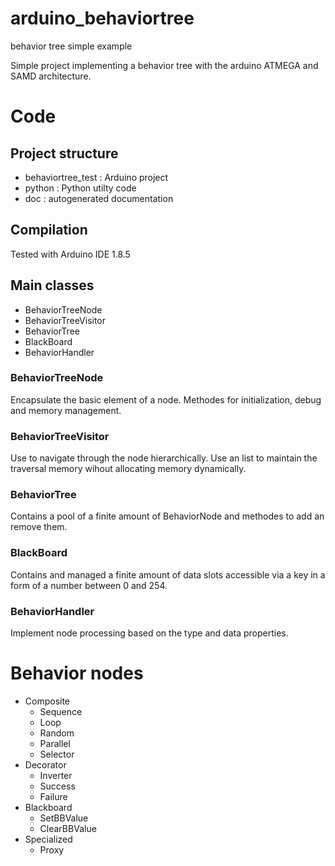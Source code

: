 # arduino_behaviortree
behavior tree simple example

Simple project implementing a behavior tree with the arduino ATMEGA and SAMD architecture.

# Code

## Project structure

- behaviortree_test : Arduino project
- python : Python utilty code
- doc : autogenerated documentation

## Compilation

Tested with Arduino IDE 1.8.5

## Main classes

* BehaviorTreeNode
* BehaviorTreeVisitor
* BehaviorTree
* BlackBoard
* BehaviorHandler

### BehaviorTreeNode

Encapsulate the basic element of a node. Methodes for initialization, debug and memory management.

### BehaviorTreeVisitor

Use to navigate through the node hierarchically. Use an list to maintain the traversal memory wihout allocating memory dynamically.

### BehaviorTree

Contains a pool of a finite amount of BehaviorNode and methodes to add an remove them.  

### BlackBoard

Contains and managed a finite amount of data slots accessible via a key in a form of a number between 0 and 254.

### BehaviorHandler

Implement node  processing based on the type and data properties.

# Behavior nodes 

* Composite
	* Sequence
	* Loop
	* Random
	* Parallel
	* Selector
* Decorator
	* Inverter
	* Success
	* Failure
* Blackboard
	* SetBBValue
	* ClearBBValue
* Specialized
	* Proxy




